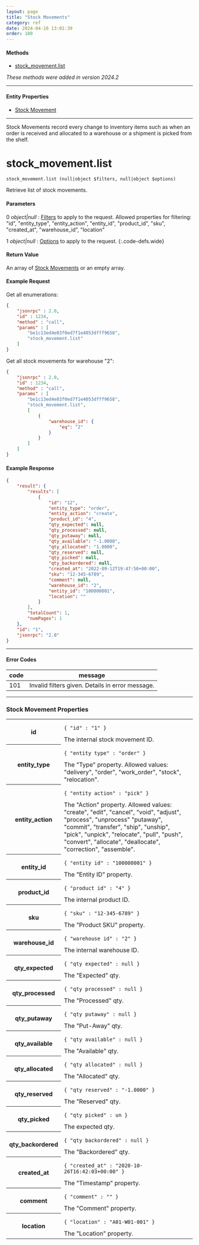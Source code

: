 ```yaml
---
layout: page
title: "Stock Movements"
category: ref
date: 2024-04-16 13:01:39
order: 100
---
```


#### Methods

* [stock_movement.list](#stock_movement_list)

*These methods were added in version 2024.2*

----

#### Entity Properties

* [Stock Movement](#stock_movement_properties)

----

Stock Movements record every change to inventory items such as when an order is received and allocated to a warehouse or a shipment is picked from the shelf.

stock_movement.list
==============

~~~ slim
stock_movement.list (null|object $filters, null|object $options)
~~~

Retrieve list of stock movements.

#### Parameters

0 _object|null_
: [Filters](doc/search-filters.html) to apply to the request. Allowed properties for filtering: "id", "entity_type", "entity_action", "entity_id", 
"product_id", "sku", "created_at", "warehouse_id", "location"

1 _object|null_
: [Options]((doc/search-options.html)) to apply to the request.
{:.code-defs.wide}

#### Return Value

An array of [Stock Movements](#stock_movement_properties) or an empty array.

#### Example Request

Get all enumerations:

```json
{
    "jsonrpc" : 2.0,
    "id" : 1234,
    "method" : "call",
    "params" : [
        "be1c13ed4e03f0ed7f1e4053dfff9658",
        "stock_movement.list"
    ]
}
```

Get all stock movements for warehouse "2":

```json
{
    "jsonrpc" : 2.0,
    "id" : 1234,
    "method" : "call",
    "params" : [
        "be1c13ed4e03f0ed7f1e4053dfff9658",
        "stock_movement.list",
        [
            {
                "warehouse_id": {
                    "eq": "2"
                }
            }
        ]
    ]
}
```

#### Example Response

```json
{
    "result": {
        "results": [
            {
                "id": "12",
                "entity_type": "order",
                "entity_action": "create",
                "product_id": "4",
                "qty_expected": null,
                "qty_processed": null,
                "qty_putaway": null,
                "qty_available": "-1.0000",
                "qty_allocated": "1.0000",
                "qty_reserved": null,
                "qty_picked": null,
                "qty_backordered": null,
                "created_at": "2022-09-12T19:47:50+00:00",
                "sku": "12-345-6789",
                "comment": null,
                "warehouse_id": "2",
                "entity_id": "100000001",
                "location": ""
            }
        ],
        "totalCount": 1,
        "numPages": 1
    },
    "id": "1",
    "jsonrpc": "2.0"
}
```

----

#### Error Codes

| code | message |
| ---- | ------- |
| 101 | Invalid filters given. Details in error message. |

----

<h3 id="stock_movement_properties">
    Stock Movement Properties
</h3>

<table class="table-striped">
<tbody>
    <tr>
        <th>id</th>
        <td>
            <pre><code>{ "id" : "1" }</code></pre>
            The internal stock movement ID.
        </td>
    </tr>
    <tr>
        <th>entity_type</th>
        <td>
            <pre><code>{ "entity_type" : "order" }</code></pre>
            The "Type" property. Allowed values: "delivery", "order", "work_order", "stock", "relocation".
        </td>
    </tr>
    <tr>
        <th>entity_action</th>
        <td>
            <pre><code>{ "entity_action" : "pick" }</code></pre>
            The "Action" property. Allowed values: "create", "edit", "cancel", "void", "adjust", "process", "unprocess"
            "putaway", "commit", "transfer", "ship", "unship", "pick", "unpick", "relocate", "pull", "push", "convert", 
            "allocate", "deallocate", "correction", "assemble".
        </td>
    </tr>
    <tr>
        <th>entity_id</th>
        <td>
            <pre><code>{ "entity_id" : "100000001" }</code></pre>
            The "Entity ID" property.
        </td>
    </tr>
    <tr>
        <th>product_id</th>
        <td>
            <pre><code>{ "product_id" : "4" }</code></pre>
            The internal product ID.
        </td>
    </tr>
    <tr>
        <th>sku</th>
        <td>
            <pre><code>{ "sku" : "12-345-6789" }</code></pre>
            The "Product SKU" property.
        </td>
    </tr>
    <tr>
        <th>warehouse_id</th>
        <td>
            <pre><code>{ "warehouse_id" : "2" }</code></pre>
            The internal warehouse ID.
        </td>
    </tr>
    <tr>
        <th>qty_expected</th>
        <td>
            <pre><code>{ "qty_expected" : null }</code></pre>
            The "Expected" qty.
        </td>
    </tr>
    <tr>
        <th>qty_processed</th>
        <td>
            <pre><code>{ "qty_processed" : null }</code></pre>
            The "Processed" qty.
        </td>
    </tr>
    <tr>
        <th>qty_putaway</th>
        <td>
            <pre><code>{ "qty_putaway" : null }</code></pre>
            The "Put-Away" qty.
        </td>
    </tr>
    <tr>
        <th>qty_available</th>
        <td>
            <pre><code>{ "qty_available" : null }</code></pre>
            The "Available" qty.
        </td>
    </tr>
    <tr>
        <th>qty_allocated</th>
        <td>
            <pre><code>{ "qty_allocated" : null }</code></pre>
            The "Allocated" qty.
        </td>
    </tr>
    <tr>
        <th>qty_reserved</th>
        <td>
            <pre><code>{ "qty_reserved" : "-1.0000" }</code></pre>
            The "Reserved" qty.
        </td>
    </tr>
    <tr>
        <th>qty_picked</th>
        <td>
            <pre><code>{ "qty_picked" : un }</code></pre>
            The expected qty.
        </td>
    </tr>
    <tr>
        <th>qty_backordered</th>
        <td>
            <pre><code>{ "qty_backordered" : null }</code></pre>
            The "Backordered" qty.
        </td>
    </tr>
    <tr>
        <th>created_at</th>
        <td>
            <pre><code>{ "created_at" : "2020-10-26T16:42:03+00:00" }</code></pre>
            The "Timestamp" property.
        </td>
    </tr>
    <tr>
        <th>comment</th>
        <td>
            <pre><code>{ "comment" : "" }</code></pre>
            The "Comment" property.
        </td>
    </tr>
    <tr>
        <th>location</th>
        <td>
            <pre><code>{ "location" : "A01-W01-001" }</code></pre>
            The "Location" property.
        </td>
    </tr>
</tbody>
</table>
